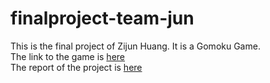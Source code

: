 # finalproject-team-jun
This is the final project of Zijun Huang. It is a Gomoku Game.  
The link to the game is [here](https://junjuner.github.io/WebGame-Gomoku/)  
The report of the project is [here](https://github.com/JunJuner/WebGame-Gomoku/blob/master/Report%20of%20the%20Project.pdf)  
